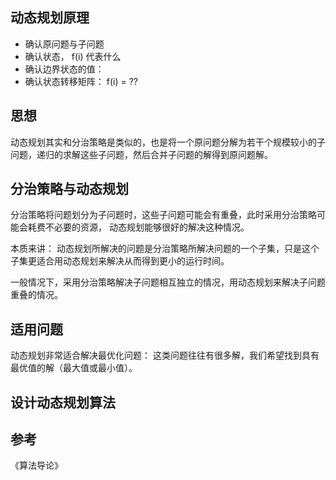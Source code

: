 
## 动态规划原理

- 确认原问题与子问题
- 确认状态， f(i) 代表什么
- 确认边界状态的值：
- 确认状态转移矩阵： f(i)  = ??


## 思想

动态规划其实和分治策略是类似的，也是将一个原问题分解为若干个规模较小的子问题，递归的求解这些子问题，然后合并子问题的解得到原问题解。

## 分治策略与动态规划

分治策略将问题划分为子问题时，这些子问题可能会有重叠，此时采用分治策略可能会耗费不必要的资源， 动态规划能够很好的解决这种情况。 

本质来讲： 动态规划所解决的问题是分治策略所解决问题的一个子集，只是这个子集更适合用动态规划来解决从而得到更小的运行时间。

一般情况下，采用分治策略解决子问题相互独立的情况，用动态规划来解决子问题重叠的情况。


## 适用问题

动态规划非常适合解决最优化问题： 这类问题往往有很多解，我们希望找到具有最优值的解（最大值或最小值）。

## 设计动态规划算法






## 参考

《算法导论》
